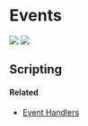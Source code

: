 # Events
![](../rCnwuqS.png)
![](https://www.lahc.edu/pageunderconstruction.png)

## Scripting

#### Related
- [Event Handlers]()
